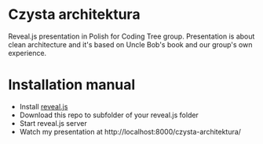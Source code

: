 # Czysta architektura
Reveal.js presentation in Polish for Coding Tree group. Presentation is about clean architecture and it's based on Uncle Bob's book and our group's own experience.

# Installation manual
- Install [reveal.js](https://revealjs.com/installation/)
- Download this repo to subfolder of your reveal.js folder
- Start reveal.js server
- Watch my presentation at http://localhost:8000/czysta-architektura/
